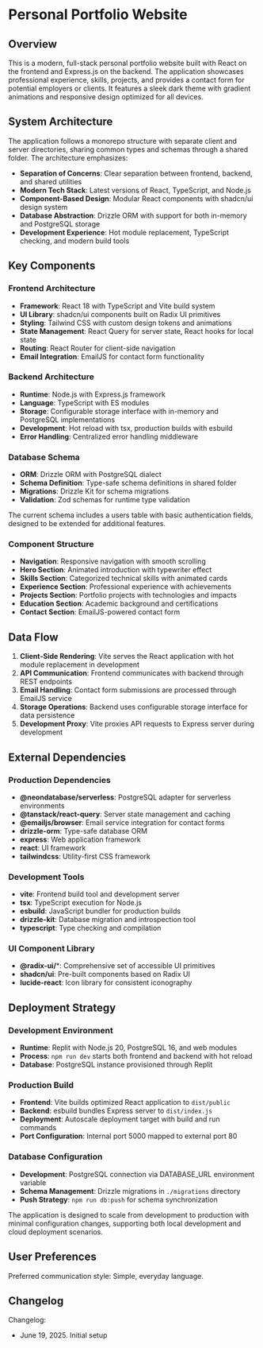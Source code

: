 # Personal Portfolio Website

## Overview

This is a modern, full-stack personal portfolio website built with React on the frontend and Express.js on the backend. The application showcases professional experience, skills, projects, and provides a contact form for potential employers or clients. It features a sleek dark theme with gradient animations and responsive design optimized for all devices.

## System Architecture

The application follows a monorepo structure with separate client and server directories, sharing common types and schemas through a shared folder. The architecture emphasizes:

- **Separation of Concerns**: Clear separation between frontend, backend, and shared utilities
- **Modern Tech Stack**: Latest versions of React, TypeScript, and Node.js
- **Component-Based Design**: Modular React components with shadcn/ui design system
- **Database Abstraction**: Drizzle ORM with support for both in-memory and PostgreSQL storage
- **Development Experience**: Hot module replacement, TypeScript checking, and modern build tools

## Key Components

### Frontend Architecture
- **Framework**: React 18 with TypeScript and Vite build system
- **UI Library**: shadcn/ui components built on Radix UI primitives
- **Styling**: Tailwind CSS with custom design tokens and animations
- **State Management**: React Query for server state, React hooks for local state
- **Routing**: React Router for client-side navigation
- **Email Integration**: EmailJS for contact form functionality

### Backend Architecture
- **Runtime**: Node.js with Express.js framework
- **Language**: TypeScript with ES modules
- **Storage**: Configurable storage interface with in-memory and PostgreSQL implementations
- **Development**: Hot reload with tsx, production builds with esbuild
- **Error Handling**: Centralized error handling middleware

### Database Schema
- **ORM**: Drizzle ORM with PostgreSQL dialect
- **Schema Definition**: Type-safe schema definitions in shared folder
- **Migrations**: Drizzle Kit for schema migrations
- **Validation**: Zod schemas for runtime type validation

The current schema includes a users table with basic authentication fields, designed to be extended for additional features.

### Component Structure
- **Navigation**: Responsive navigation with smooth scrolling
- **Hero Section**: Animated introduction with typewriter effect
- **Skills Section**: Categorized technical skills with animated cards
- **Experience Section**: Professional experience with achievements
- **Projects Section**: Portfolio projects with technologies and impacts
- **Education Section**: Academic background and certifications
- **Contact Section**: EmailJS-powered contact form

## Data Flow

1. **Client-Side Rendering**: Vite serves the React application with hot module replacement in development
2. **API Communication**: Frontend communicates with backend through REST endpoints
3. **Email Handling**: Contact form submissions are processed through EmailJS service
4. **Storage Operations**: Backend uses configurable storage interface for data persistence
5. **Development Proxy**: Vite proxies API requests to Express server during development

## External Dependencies

### Production Dependencies
- **@neondatabase/serverless**: PostgreSQL adapter for serverless environments
- **@tanstack/react-query**: Server state management and caching
- **@emailjs/browser**: Email service integration for contact forms
- **drizzle-orm**: Type-safe database ORM
- **express**: Web application framework
- **react**: UI framework
- **tailwindcss**: Utility-first CSS framework

### Development Tools
- **vite**: Frontend build tool and development server
- **tsx**: TypeScript execution for Node.js
- **esbuild**: JavaScript bundler for production builds
- **drizzle-kit**: Database migration and introspection tool
- **typescript**: Type checking and compilation

### UI Component Library
- **@radix-ui/***: Comprehensive set of accessible UI primitives
- **shadcn/ui**: Pre-built components based on Radix UI
- **lucide-react**: Icon library for consistent iconography

## Deployment Strategy

### Development Environment
- **Runtime**: Replit with Node.js 20, PostgreSQL 16, and web modules
- **Process**: `npm run dev` starts both frontend and backend with hot reload
- **Database**: PostgreSQL instance provisioned through Replit

### Production Build
- **Frontend**: Vite builds optimized React application to `dist/public`
- **Backend**: esbuild bundles Express server to `dist/index.js`
- **Deployment**: Autoscale deployment target with build and run commands
- **Port Configuration**: Internal port 5000 mapped to external port 80

### Database Configuration
- **Development**: PostgreSQL connection via DATABASE_URL environment variable
- **Schema Management**: Drizzle migrations in `./migrations` directory
- **Push Strategy**: `npm run db:push` for schema synchronization

The application is designed to scale from development to production with minimal configuration changes, supporting both local development and cloud deployment scenarios.

## User Preferences

Preferred communication style: Simple, everyday language.

## Changelog

Changelog:
- June 19, 2025. Initial setup